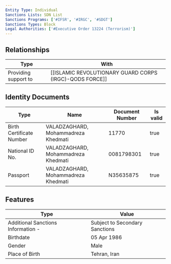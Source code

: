 ```yaml
---
Entity Type: Individual
Sanctions Lists: SDN List
Sanctions Programs: ['#IFSR', '#IRGC', '#SDGT']
Sanctions Types: Block
Legal Authorities: ['#Executive Order 13224 (Terrorism)']
---
```


## Relationships
| Type  | With      | 
|-------|-----------|
| Providing support to | [[ISLAMIC REVOLUTIONARY GUARD CORPS (IRGC)-QODS FORCE]] |

## Identity Documents
| Type  | Name      | Document Number | Is valid |
|-------|-----------|-----------------|----------|
| Birth Certificate Number | VALADZAGHARD, Mohammadreza Khedmati | 11770 | true |
| National ID No. | VALADZAGHARD, Mohammadreza Khedmati | 0081798301 | true |
| Passport | VALADZAGHARD, Mohammadreza Khedmati | N35635875 | true |

## Features
| Type  | Value      |
|-------|------------|
| Additional Sanctions Information - | Subject to Secondary Sanctions |
| Birthdate | 05 Apr 1986 |
| Gender | Male |
| Place of Birth | Tehran, Iran |
